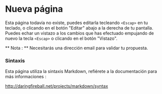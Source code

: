 # Nueva página

Esta página todavía no existe, puedes editarla tecleando ```<Escap>``` en tu teclado, o clicando en el botón "Editar" abajo a la derecha de tu pantalla. Puedes echar un vistazo a los cambios que has efectuado empujando de nuevo la tecla ```<Escap>``` o clicando en el botón "Vistazo".

** Nota : ** Necesitarás una dirección email para validar tu propuesta.


### Sintaxis
Esta página utiliza la sintaxis Markdown, refiérete a la documentación para más informaciones :

http://daringfireball.net/projects/markdown/syntax
